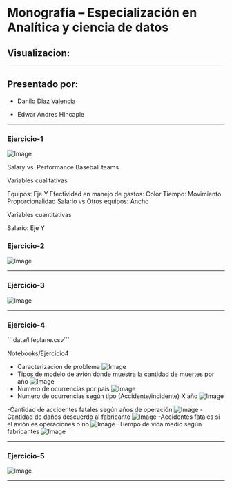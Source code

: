 # Monografía – Especialización en Analítica y ciencia de datos
## Visualizacion:
---------------------------------------------------------------------------------
## Presentado por:

- Danilo Diaz Valencia

- Edwar Andres Hincapie


---------------------------------------------------------------------------------

### Ejercicio-1

![Image](img/Ejercicio1.png?raw=true)

Salary vs. Performance Baseball teams

Variables cualitativas

Equipos: Eje Y Efectividad en manejo de gastos: Color Tiempo: Movimiento Proporcionalidad Salario vs Otros equipos: Ancho

Variables cuantitativas

Salario: Eje Y

### Ejercicio-2
![Image](img/Ejercicio2.png?raw=true)


---------------------------------------------------------------------------------
### Ejercicio-3
![Image](img/Ejercicio3.png?raw=true)


---------------------------------------------------------------------------------
### Ejercicio-4
´´´data/lifeplane.csv´´´

Notebooks/Ejercicio4

- Caracterizacion de problema 
![Image](img/Ejercicio-4-1.png?raw=true)
- Tipos de modelo de avión donde muestra la cantidad de muertes por año
![Image](img/Ejercicio-4-2.png?raw=true)
- Numero de ocurrencias por país
![Image](img/Ejercicio-4-3.png?raw=true)
- Numero de ocurrencias   según tipo (Accidente/incidente) X año
![Image](img/Ejercicio-4-4.png?raw=true)

-Cantidad de accidentes fatales según años de operación 
![Image](img/Ejercicio-4-6.png?raw=true)
-Cantidad de daños descuerdo al fabricante
![Image](img/Ejercicio-4-7.png?raw=true)
-Accidentes fatales si el avión es operaciones o no 
![Image](img/Ejercicio-4-8.png?raw=true)
-Tiempo de vida medio según fabricantes
![Image](img/Ejercicio-4-9.png?raw=true)

---------------------------------------------------------------------------------
### Ejercicio-5
![Image](img/Ejercicio5.jpg?raw=true)

---------------------------------------------------------------------------------


